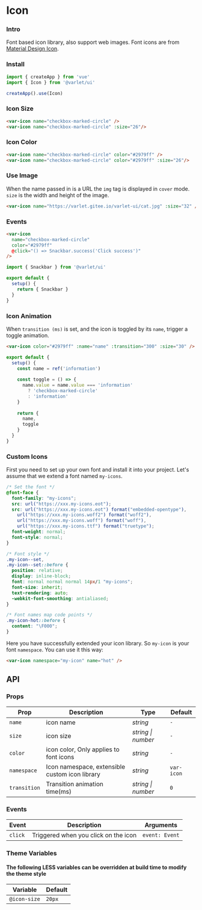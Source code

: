 # Icon

### Intro
Font based icon library, also support web images.
Font icons are from [Material Design Icon](https://materialdesignicons.com/).

### Install

```js
import { createApp } from 'vue'
import { Icon } from '@varlet/ui'

createApp().use(Icon)
```

### Icon Size

```html
<var-icon name="checkbox-marked-circle" />
<var-icon name="checkbox-marked-circle" :size="26"/>
```

### Icon Color

```html
<var-icon name="checkbox-marked-circle" color="#2979ff" />
<var-icon name="checkbox-marked-circle" color="#2979ff" :size="26"/>
```

### Use Image

When the name passed in is a URL the `img` tag is displayed in `cover` mode.
`size` is the width and height of the image.

```html
<var-icon name="https://varlet.gitee.io/varlet-ui/cat.jpg" :size="32" />
```

### Events

```html
<var-icon 
  name="checkbox-marked-circle"
  color="#2979ff"
  @click="() => Snackbar.success('Click success')"
/>
```

```js
import { Snackbar } from '@varlet/ui'

export default {
  setup() {
    return { Snackbar }
  }
}
```

### Icon Animation

When `transition (ms)` is set, and the icon is toggled by its `name`, trigger a toggle animation.

```html
<var-icon color="#2979ff" :name="name" :transition="300" :size="30" />
```

```js
export default {
  setup() {
    const name = ref('information')
    
    const toggle = () => {
      name.value = name.value === 'information' 
        ? 'checkbox-marked-circle' 
        : 'information'
    }
    
    return {
      name,
      toggle
    }
  }
}
```

### Custom Icons

First you need to set up your own font and install it into your project.
Let's assume that we extend a font named `my-icons`.

```css
/* Set the font */
@font-face {
  font-family: "my-icons";
  src: url("https://xxx.my-icons.eot");
  src: url("https://xxx.my-icons.eot") format("embedded-opentype"), 
    url("https://xxx.my-icons.woff2") format("woff2"), 
    url("https://xxx.my-icons.woff") format("woff"), 
    url("https://xxx.my-icons.ttf") format("truetype");
  font-weight: normal;
  font-style: normal;
}

/* Font style */
.my-icon--set,
.my-icon--set::before {
  position: relative;
  display: inline-block;
  font: normal normal normal 14px/1 "my-icons";
  font-size: inherit;
  text-rendering: auto;
  -webkit-font-smoothing: antialiased;
}

/* Font names map code points */
.my-icon-hot::before {
  content: "\F000";
}
```

Here you have successfully extended your icon library.
So `my-icon` is your font `namespace`.
You can use it this way:

```html
<var-icon namespace="my-icon" name="hot" />
```

## API

### Props

| Prop | Description | Type | Default | 
| --- | --- | --- | --- | 
| `name` | icon name | _string_ | `-` |
| `size` | icon size | _string \| number_ | `-` |
| `color` | icon color, Only applies to font icons | _string_ | `-` |  
| `namespace` | Icon namespace, extensible custom icon library |  _string_ | `var-icon` |
| `transition` | Transition animation time(ms) |  _string \| number_ | `0` |

### Events

| Event | Description | Arguments |
| --- | --- | --- |
| `click` | Triggered when you click on the icon | `event: Event` |

### Theme Variables
#### The following LESS variables can be overridden at build time to modify the theme style

| Variable | Default |
| --- | --- |
| `@icon-size` | `20px` |